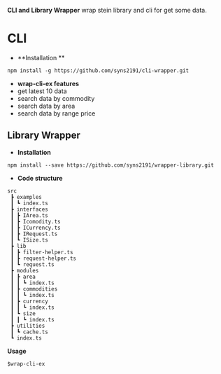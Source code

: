 **CLI and  Library Wrapper**
wrap stein library and cli for get some data.

# CLI
- **Installation **

`npm install -g https://github.com/syns2191/cli-wrapper.git`

- **wrap-cli-ex features**
 - get latest 10 data
 - search data by commodity
 - search data by area
 - search data by range price


## **Library Wrapper**

- **Installation**

`npm install --save https://github.com/syns2191/wrapper-library.git`

- **Code structure**

````
src
 ┣ examples
 ┃ ┗ index.ts
 ┣ interfaces
 ┃ ┣ IArea.ts
 ┃ ┣ Icomodity.ts
 ┃ ┣ ICurrency.ts
 ┃ ┣ IRequest.ts
 ┃ ┗ ISize.ts
 ┣ lib
 ┃ ┣ filter-helper.ts
 ┃ ┣ request-helper.ts
 ┃ ┗ request.ts
 ┣ modules
 ┃ ┣ area
 ┃ ┃ ┗ index.ts
 ┃ ┣ commodities
 ┃ ┃ ┗ index.ts
 ┃ ┣ currency
 ┃ ┃ ┗ index.ts
 ┃ ┗ size
 ┃ ┃ ┗ index.ts
 ┣ utilities
 ┃ ┗ cache.ts
 ┗ index.ts
````

**Usage**

`$wrap-cli-ex`

